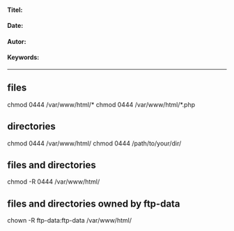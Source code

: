 #### Titel:  
#### Date:   
#### Autor: 
#### Keywords:  

--------------------


## files 

chmod 0444 /var/www/html/*
chmod 0444 /var/www/html/*.php

## directories

chmod 0444 /var/www/html/
chmod 0444 /path/to/your/dir/

## files and directories

chmod -R 0444 /var/www/html/

## files and directories owned by ftp-data

chown -R ftp-data:ftp-data /var/www/html/
